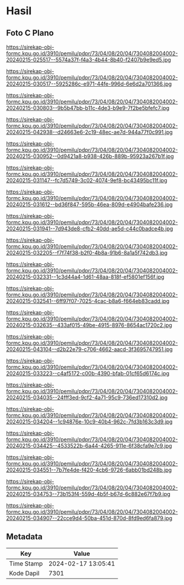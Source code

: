 # Hasil

## Foto C Plano

https://sirekap-obj-formc.kpu.go.id/3910/pemilu/pdpr/73/04/08/20/04/7304082004002-20240215-025517--5574a37f-f4a3-4b44-8b40-f2407b9e9ed5.jpg

https://sirekap-obj-formc.kpu.go.id/3910/pemilu/pdpr/73/04/08/20/04/7304082004002-20240215-030517--5925286c-e971-44fe-996d-6e6d2a701366.jpg

https://sirekap-obj-formc.kpu.go.id/3910/pemilu/pdpr/73/04/08/20/04/7304082004002-20240215-030803--9b5b47bb-b11c-4de3-b9e9-7f2be5bfefc7.jpg

https://sirekap-obj-formc.kpu.go.id/3910/pemilu/pdpr/73/04/08/20/04/7304082004002-20240215-042938--d24663e6-2c19-48ec-ae7d-944a77f0c991.jpg

https://sirekap-obj-formc.kpu.go.id/3910/pemilu/pdpr/73/04/08/20/04/7304082004002-20240215-030952--0d9421a8-b938-426b-889b-95923a267b1f.jpg

https://sirekap-obj-formc.kpu.go.id/3910/pemilu/pdpr/73/04/08/20/04/7304082004002-20240215-031147--fc7d5749-3c02-4074-9ef8-bc43495bc11f.jpg

https://sirekap-obj-formc.kpu.go.id/3910/pemilu/pdpr/73/04/08/20/04/7304082004002-20240215-031612--bd36f847-595b-46ea-809d-e4904bafe236.jpg

https://sirekap-obj-formc.kpu.go.id/3910/pemilu/pdpr/73/04/08/20/04/7304082004002-20240215-031941--7d943de8-cfb2-40dd-ae5d-c44c0badce4b.jpg

https://sirekap-obj-formc.kpu.go.id/3910/pemilu/pdpr/73/04/08/20/04/7304082004002-20240215-032205--f7f74f38-b2f0-4b8a-91b6-8a1a5f742db3.jpg

https://sirekap-obj-formc.kpu.go.id/3910/pemilu/pdpr/73/04/08/20/04/7304082004002-20240215-032331--1c3d44a4-1d61-48aa-818f-ef5801ef156f.jpg

https://sirekap-obj-formc.kpu.go.id/3910/pemilu/pdpr/73/04/08/20/04/7304082004002-20240215-032541--6ff97f07-7025-4cac-b8a6-f664eb83cadd.jpg

https://sirekap-obj-formc.kpu.go.id/3910/pemilu/pdpr/73/04/08/20/04/7304082004002-20240215-032635--433af015-49be-4915-8976-8654ac1720c2.jpg

https://sirekap-obj-formc.kpu.go.id/3910/pemilu/pdpr/73/04/08/20/04/7304082004002-20240215-043104--d2b22e79-c706-4662-aacd-3f3695747951.jpg

https://sirekap-obj-formc.kpu.go.id/3910/pemilu/pdpr/73/04/08/20/04/7304082004002-20240215-033223--c4af5172-c00b-4390-bfab-01cf65d6174c.jpg

https://sirekap-obj-formc.kpu.go.id/3910/pemilu/pdpr/73/04/08/20/04/7304082004002-20240215-034035--24fff3ed-9cf2-4a71-95c9-736ed17310d2.jpg

https://sirekap-obj-formc.kpu.go.id/3910/pemilu/pdpr/73/04/08/20/04/7304082004002-20240215-034204--1c94876e-10c9-40b4-962c-7fd3b163c3d9.jpg

https://sirekap-obj-formc.kpu.go.id/3910/pemilu/pdpr/73/04/08/20/04/7304082004002-20240215-034425--4533522b-6a44-4265-911e-6f38cfa9e7c9.jpg

https://sirekap-obj-formc.kpu.go.id/3910/pemilu/pdpr/73/04/08/20/04/7304082004002-20240215-034551--7b7fe4de-f420-4cb6-9726-6abb01bd248b.jpg

https://sirekap-obj-formc.kpu.go.id/3910/pemilu/pdpr/73/04/08/20/04/7304082004002-20240215-034753--73b153f4-559d-4b5f-b67d-6c882e67f7b9.jpg

https://sirekap-obj-formc.kpu.go.id/3910/pemilu/pdpr/73/04/08/20/04/7304082004002-20240215-034907--22cce9d4-50ba-451d-870d-8fd9ed6fa879.jpg


## Metadata

| Key        | Value               |
| ---------- | ------------------- |
| Time Stamp | 2024-02-17 13:05:41 |
| Kode Dapil | 7301                |



